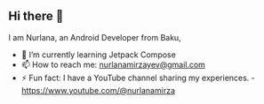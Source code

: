 ## Hi there 👋
I am Nurlana, an Android Developer from Baku,

- 🌱 I’m currently learning Jetpack Compose
- 📫 How to reach me: nurlanamirzayev@gmail.com
- ⚡ Fun fact: I have a YouTube channel sharing my experiences. - https://www.youtube.com/@nurlanamirza

